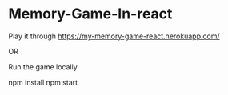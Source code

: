 # Memory-Game-In-react

Play it through https://my-memory-game-react.herokuapp.com/

OR

Run the game locally

npm install 
npm start 
